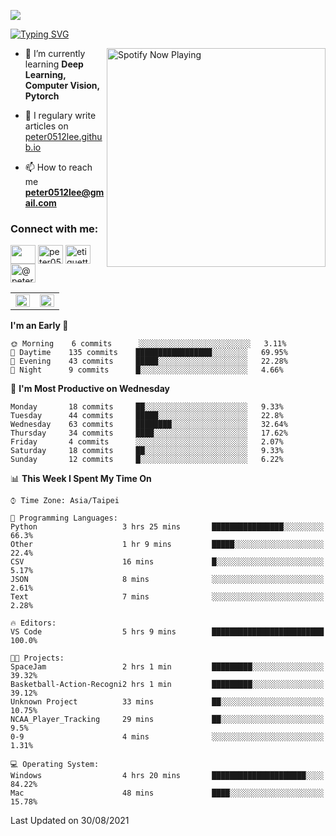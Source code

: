 ![](https://komarev.com/ghpvc/?username=peter0512lee&color=ff69b4)

[![Typing SVG](https://readme-typing-svg.herokuapp.com?color=F742BA&size=22&lines=Hi!+I'm+JYL)](https://git.io/typing-svg)

[<img src="https://spotify-now-playing.peter0512lee.vercel.app/api/spotify-playing" alt="Spotify Now Playing" width="350" align="right" />](https://open.spotify.com/user/21iyoswqgnkoe7peuesmqnhgy)

- 🌱 I’m currently learning **Deep Learning, Computer Vision, Pytorch**

- 📝 I regulary write articles on [peter0512lee.github.io](https://peter0512lee.github.io/)

- 📫 How to reach me **peter0512lee@gmail.com**

<h3 align="left">Connect with me:</h3>
<p align="left">
<a href="https://linkedin.com/in/jie-ying-li-b43a1416b" target="blank"><img align="center" src="https://raw.githubusercontent.com/rahuldkjain/github-profile-readme-generator/master/src/images/icons/Social/linked-in-alt.svg" height="30" width="40" /></a>
<a href="https://fb.com/peter0512lee" target="blank"><img align="center" src="https://raw.githubusercontent.com/rahuldkjain/github-profile-readme-generator/master/src/images/icons/Social/facebook.svg" alt="peter0512lee" height="30" width="40" /></a>
<a href="https://instagram.com/etiquette_ying" target="blank"><img align="center" src="https://raw.githubusercontent.com/rahuldkjain/github-profile-readme-generator/master/src/images/icons/Social/instagram.svg" alt="etiquette_ying" height="30" width="40" /></a>
<a href="https://medium.com/@peter0512lee" target="blank"><img align="center" src="https://raw.githubusercontent.com/rahuldkjain/github-profile-readme-generator/master/src/images/icons/Social/medium.svg" alt="@peter0512lee" height="30" width="40" /></a>
</p>

<table><tr><td valign="top" width="50%">

<img src="https://github-readme-stats.vercel.app/api?username=peter0512lee&hide_border=true&show_icons=true&locale=en" align="left" style="width: 100%" />

</td><td valign="top" width="50%">

<img src="https://github-readme-stats.vercel.app/api/top-langs?username=peter0512lee&hide_border=true&show_icons=true&locale=en&layout=compact" align="left" style="width: 100%" />

</td></tr></table>  

<!--START_SECTION:waka-->
**I'm an Early 🐤** 

```text
🌞 Morning    6 commits      ░░░░░░░░░░░░░░░░░░░░░░░░░   3.11% 
🌆 Daytime    135 commits    █████████████████░░░░░░░░   69.95% 
🌃 Evening    43 commits     █████░░░░░░░░░░░░░░░░░░░░   22.28% 
🌙 Night      9 commits      █░░░░░░░░░░░░░░░░░░░░░░░░   4.66%

```
📅 **I'm Most Productive on Wednesday** 

```text
Monday       18 commits     ██░░░░░░░░░░░░░░░░░░░░░░░   9.33% 
Tuesday      44 commits     █████░░░░░░░░░░░░░░░░░░░░   22.8% 
Wednesday    63 commits     ████████░░░░░░░░░░░░░░░░░   32.64% 
Thursday     34 commits     ████░░░░░░░░░░░░░░░░░░░░░   17.62% 
Friday       4 commits      ░░░░░░░░░░░░░░░░░░░░░░░░░   2.07% 
Saturday     18 commits     ██░░░░░░░░░░░░░░░░░░░░░░░   9.33% 
Sunday       12 commits     █░░░░░░░░░░░░░░░░░░░░░░░░   6.22%

```


📊 **This Week I Spent My Time On** 

```text
⌚︎ Time Zone: Asia/Taipei

💬 Programming Languages: 
Python                   3 hrs 25 mins       ████████████████░░░░░░░░░   66.3% 
Other                    1 hr 9 mins         █████░░░░░░░░░░░░░░░░░░░░   22.4% 
CSV                      16 mins             █░░░░░░░░░░░░░░░░░░░░░░░░   5.17% 
JSON                     8 mins              ░░░░░░░░░░░░░░░░░░░░░░░░░   2.61% 
Text                     7 mins              ░░░░░░░░░░░░░░░░░░░░░░░░░   2.28%

🔥 Editors: 
VS Code                  5 hrs 9 mins        █████████████████████████   100.0%

🐱‍💻 Projects: 
SpaceJam                 2 hrs 1 min         █████████░░░░░░░░░░░░░░░░   39.32% 
Basketball-Action-Recogni2 hrs 1 min         █████████░░░░░░░░░░░░░░░░   39.12% 
Unknown Project          33 mins             ██░░░░░░░░░░░░░░░░░░░░░░░   10.75% 
NCAA_Player_Tracking     29 mins             ██░░░░░░░░░░░░░░░░░░░░░░░   9.5% 
0-9                      4 mins              ░░░░░░░░░░░░░░░░░░░░░░░░░   1.31%

💻 Operating System: 
Windows                  4 hrs 20 mins       █████████████████████░░░░   84.22% 
Mac                      48 mins             ████░░░░░░░░░░░░░░░░░░░░░   15.78%

```


 Last Updated on 30/08/2021
<!--END_SECTION:waka-->


<!--
**peter0512lee/peter0512lee** is a ✨ _special_ ✨ repository because its `README.md` (this file) appears on your GitHub profile.

